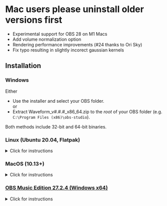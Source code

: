 # Mac users please uninstall older versions first
- Experimental support for OBS 28 on M1 Macs
- Add volume normalization option
- Rendering performance improvements (#24 thanks to Ori Sky)
- Fix typo resulting in slightly incorect gaussian kernels

## Installation
### Windows
Either  
- Use the installer and select your OBS folder.  
or  
- Extract Waveform\_v#.#.#\_x86\_64.zip to the *root* of your OBS folder (e.g. `C:\Program Files (x86)\obs-studio`).

Both methods include 32-bit and 64-bit binaries.

### Linux (Ubuntu 20.04, Flatpak)
<details>
<summary>Click for instructions</summary>

#### Prebuilt Binaries
- Extract Waveform\_v#.#.#\_Ubuntu\_x64.tar.gz to your `~/.config/obs-studio/plugins` folder.  

#### Flatpak
- `flatpak install flathub com.obsproject.Studio.Plugins.waveform`  

#### Source Build
- Step-by-step instructions in the [readme](https://github.com/phandasm/waveform/blob/master/README.md#linux-ubuntu-20043-lts).
</details>

### MacOS (10.13+)
<details>
<summary>Click for instructions</summary>

- Extract Waveform\_v#.#.#\_MacOS\_x64.zip to your `/Library/Application Support/obs-studio/plugins` folder.  

Note: Even if you have an M1 Mac, you probably want the x64. Use the ARM version only if you have a native ARM build of OBS.  
The ARM version requires OBS 28.0 or newer.
</details>

### [OBS Music Edition 27.2.4 (Windows x64)](https://github.com/pkviet/obs-studio/releases/tag/v27.2.4)
<details>
<summary>Click for instructions</summary>

- Extract for_OBS_ME_only.zip to the *root* of your OBS ME folder (e.g. `C:\Program Files\obs-studio-ME`).
</details>
